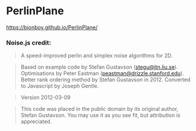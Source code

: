 # PerlinPlane
https://bionboy.github.io/PerlinPlane/



### Noise.js credit: 

> A speed-improved perlin and simplex noise algorithms for 2D.

> Based on example code by Stefan Gustavson (stegu@itn.liu.se).
Optimisations by Peter Eastman (peastman@drizzle.stanford.edu).
Better rank ordering method by Stefan Gustavson in 2012.
Converted to Javascript by Joseph Gentle.

> Version 2012-03-09

> This code was placed in the public domain by its original author,
Stefan Gustavson. You may use it as you see fit, but
attribution is appreciated.